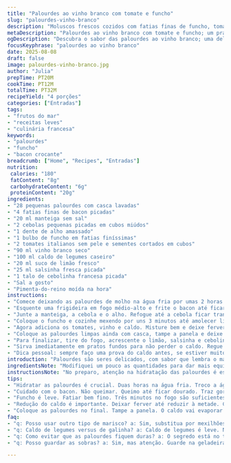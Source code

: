 ```yaml
---
title: "Palourdes ao vinho branco com tomate e funcho"
slug: "palourdes-vinho-branco"
description: "Moluscos frescos cozidos com fatias finas de funcho, tomate italiano e bacon crocante, tudo no aroma inconfundível do vinho branco e toque cítrico de limão. Troque caldo de galinha por caldo de legumes pra versão vegetariana. Atenção ao tempo de cozimento das palourdes, só abrem no ponto certo. A combinação entre textura macia dos frutos do mar e o crocante do bacon é um espetáculo. O funcho traz frescor e umami delicado, equilíbrio que nem sempre alcançado nas primeiras tentativas."
metaDescription: "Palourdes ao vinho branco com tomate e funcho; um prato francês que traz frescor e sabor do mar para a mesa."
ogDescription: "Descubra o sabor das palourdes ao vinho branco; uma deliciosa receita que combina textura e crocância."
focusKeyphrase: "palourdes ao vinho branco"
date: 2025-08-08
draft: false
image: palourdes-vinho-branco.jpg
author: "Julia"
prepTime: PT20M
cookTime: PT12M
totalTime: PT32M
recipeYield: "4 porções"
categories: ["Entradas"]
tags:
- "frutos do mar"
- "receitas leves"
- "culinária francesa"
keywords:
- "palourdes"
- "funcho"
- "bacon crocante"
breadcrumb: ["Home", "Recipes", "Entradas"]
nutrition: 
 calories: "180"
 fatContent: "8g"
 carbohydrateContent: "6g"
 proteinContent: "20g"
ingredients:
- "28 pequenas palourdes com casca lavadas"
- "4 fatias finas de bacon picadas"
- "20 ml manteiga sem sal"
- "2 cebolas pequenas picadas em cubos miúdos"
- "1 dente de alho amassado"
- "1 bulbo de funcho em fatias finíssimas"
- "2 tomates italianos sem pele e sementes cortados em cubos"
- "90 ml vinho branco seco"
- "100 ml caldo de legumes caseiro"
- "20 ml suco de limão fresco"
- "25 ml salsinha fresca picada"
- "1 talo de cebolinha francesa picada"
- "Sal a gosto"
- "Pimenta-do-reino moída na hora"
instructions:
- "Comece deixando as palourdes de molho na água fria por umas 2 horas trocando a água 3 vezes pra tirar a areia. Eu sempre lavo numa bacia bem grande filtrando a sujeira do fundo. Rende melhor assim."
- "Esquente uma frigideira em fogo médio-alto e frite o bacon até ficar dourado e crocante, cuidado pra não queimar. Isso traz sabor e gordura boa pro prato."
- "Junte a manteiga, a cebola e o alho. Refogue até a cebola ficar translúcida, cerca de 4 minutos. O aroma já começa a dar um cheiro bom."
- "Coloque o funcho e cozinhe mexendo por uns 3 minutos até amolecer ligeiramente mas sem perder a textura. O segredo é não cozinhar demais pra não virar purê."
- "Agora adiciona os tomates, vinho e caldo. Misture bem e deixe ferver até o caldo reduzir pela metade, uns 5 minutos. Isso concentra sabor, não apresse esse passo."
- "Coloque as palourdes limpas ainda com casca, tampe a panela e deixe elas abrirem no vapor natural do caldo, entre 4 a 6 minutos. As que não abrirem, jogue fora."
- "Para finalizar, tire do fogo, acrescente o limão, salsinha e cebolinha. Misture com cuidado pra não quebrar os moluscos."
- "Sirva imediatamente em pratos fundos para não perder o caldo. Regue mais caldo se precisar e ajuste o sal e pimenta na hora."
- "Dica pessoal: sempre faço uma prova do caldo antes, se estiver muito ácido coloco uma pitada de açúcar. E manter o fogo forte mas sem queimar é o maior desafio."
introduction: "Palourdes são seres delicados, com sabor que lembra o mar e textura firme que precisa ser respeitada na hora do cozimento. Aprendi, com uns tropeços, que o segredo é não apressar a abertura das conchas, pois o cozimento exagerado deixa borrachuda a carne. O funcho, que às vezes me passou despercebido em versões anteriores, eleva o prato trazendo frescor com leve toque anisado, contraste perfeito pro sabor do bacon e do vinho branco. O uso do caldo de legumes em vez do tradicional caldo de galinha deixou o prato mais leve e versátil, especialmente pra quem busca opções sem carne. Na peleja prática da cozinha, cada passo tem seu porquê; não é só receita decorada. A complexidade dos aromas se desenvolve conforme o tempo ajuda a reduzir o líquido, revelando um caldo aromático que nunca cansa. Sirva rápido, porque quando esfria perde a graça."
ingredientsNote: "Modifiquei um pouco as quantidades para dar mais equilíbrio entre textura e sabor, menos palourdes pra garantir que cada um fique suculento, mais bacon pra crocância que não desaparece rápido. O funcho em fatias finas evita que fique fibroso demais, aqui aplico o truque de cortar quase na ponta da lâmina da faca. Prefiro usar caldo de legumes para ampliar o público e não tirar o sabor, também experimentei com caldo de peixe e garante personalidade ainda maior. Limão tem que ser fresco, nada de suco pronto, evita amargor. Trocar cebola francesa por cebola comum não altera muito, mas uso as pequenas para manter delicadeza. O vinho branco precisa ser seco, barato não serve; ele tem que ser bom para cozinhar."
instructionsNote: "No preparo, atenção na hidratação das palourdes é essencial pra evitar areia na boca, isso já me arruinou um prato. O tempo de refogar a cebola e o funcho varia pelo ponto: a cebola deve ficar translúcida, quase brilhando, sinal que está liberando açúcar; o funcho tem que amolecer, mas ainda sentir fibra — assim mantém sabor e textura. Reduzir o líquido no fogo alto concentra sabores, uma redução rápida de cinco minutos dá resultado, não ultrapassar esse tempo para não perder líquido demais, o caldo pode secar e queimar. Palourdes devem abrir no vapor, fique de olho, mexa a panela com cuidado para distribuir o calor, mexer demais pode quebrar as conchas. Retire as que não abrirem—risco de toxicidade. Adicionar salsinha e cebolinha ao final é pra manter frescor e crocância, misturar rápido ajuda. Sempre provo o caldo para ajustar o sal e pimenta, pequeno ajuste faz toda diferença na finalização."
tips:
- "Hidratar as palourdes é crucial. Duas horas na água fria. Troco a água três vezes. Isso ajuda a tirar areia. Use uma bacia grande. Filtra melhor a sujeira. Já arruinou prato quando não fiz isso."
- "Cuidado com o bacon. Não queimar. Queimo até ficar dourado. Traz gordura e umami. Atenção ao fogo. Depois, vou adicionando cebola e alho. A mistura tem que estar cheiroso. Cebola deve ficar translúcida, quase brilhante."
- "Funcho é leve. Fatiar bem fino. Três minutos no fogo são suficientes. Cuidado pra não virar purê, ainda precisa ter textura. O ingrediente faz diferença. Perfume, frescor, e um toque anisado."
- "Redução do caldo é importante. Deixar ferver até reduzir à metade. Cinco minutos é o tempo de ouro. O sabor brota, se apressar, perde. Não subestime esse passo."
- "Coloque as palourdes no final. Tampe a panela. O caldo vai evaporar e abrir as conchas. Monitore as que não abrirem. Se não abrir, descarta. Risca a saúde, pior ainda."
faq:
- "q: Posso usar outro tipo de marisco? a: Sim, substitua por mexilhões se preferir. Funcionam bem no prato. Vão dar o mesmo efeito. Mas fique atento ao tempo de cozimento."
- "q: Caldo de legumes versus de galinha? a: Caldo de legumes é leve. Não altera o sabor. Mas se preferir caldo de galinha, pode usar. A escolha muda o caráter do prato."
- "q: Como evitar que as palourdes fiquem duras? a: O segredo está no tempo. Cozinhe até abrirem, controle a abertura. Se cozinhar demais, fica borrachuda. Fique de olho."
- "q: Posso guardar as sobras? a: Sim, mas atenção. Guarde na geladeira, em pote fechado. Consuma em até dois dias. Reaqueça em fogo baixo. Não deixa esquentar muito pra não perder textura."

---
```

